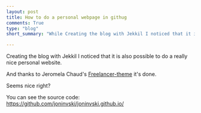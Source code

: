 ```yaml
---
layout: post
title: How to do a personal webpage in githug
comments: True
type: "blog"
short_summary: "While Creating the blog with Jekkil I noticed that it is also possible to do a really nice personal website"

---
```


Creating the blog with Jekkil I noticed that it is also possible to do a really nice personal website.

And thanks to Jeromela Chaud's [Freelancer-theme](https://github.com/jeromelachaud/freelancer-theme) it's done.

Seems nice right?

You can see the source code: https://github.com/joninvski/joninvski.github.io/
